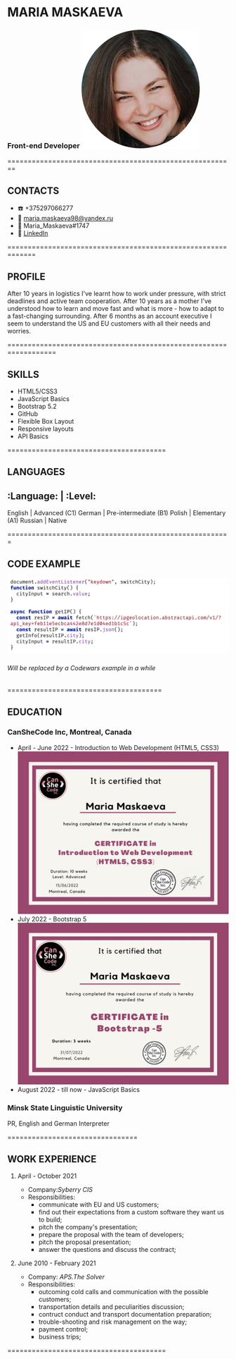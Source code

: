 # MARIA MASKAEVA
### Front-end Developer                 ![CV Photo](assets/cv_photo.jpeg)

========================================================

## CONTACTS
* ☎️ +375297066277                 
* 📧 maria.maskaeva98@yandex.ru    
* 🤯 Maria_Maskaeva#1747
* 🤝 [LinkedIn](https://www.linkedin.com/in/maria-maskaeva-16389b73/)

=============================================================

## PROFILE 
After 10 years in logistics I've learnt how to work under pressure, with strict deadlines and active team cooperation.
After 10 years as a mother I've understood how to learn and move fast and what is more - how to adapt to a fast-changing surrounding.
After 6 months as an account executive I seem to understand the US and EU customers with all their needs and worries.

==================================================================

## SKILLS
* HTML5/CSS3
* JavaScript Basics
* Bootstrap 5.2
* GitHub
* Flexible Box Layout
* Responsive layouts
* API Basics

=======================================

## LANGUAGES

:Language:      | :Level:
---------------------------------- 
English         | Advanced (C1)
German          | Pre-intermediate (B1)
Polish          | Elementary (A1)
Russian         | Native

=======================================================

## CODE EXAMPLE 
![Code example](assets/code_example.jpg)
###### Will be replaced by a Codewars example in a while

======================================

## EDUCATION
### CanSheCode Inc, Montreal, Canada
* April - June 2022 - Introduction to Web Development (HTML5, CSS3)
![HTML/CSS Certficate](assets/html_cert.jpg)
* July 2022 - Bootstrap 5
![Bootstrap Certificate](assets/bootstrap_cert.jpg)
* August 2022 - till now - JavaScript Basics
### Minsk State Linguistic University
PR, English and German Interpreter

================================

## WORK EXPERIENCE

1. April - October 2021 
    + Company:_Syberry CIS_
    + Responsibilities:
        - communicate with EU and US customers;
        - find out their expectations from a custom software they want us to build;
        - pitch the company's presentation;
        - prepare the proposal with the team of developers;
        - pitch the proposal presentation;
        - answer the questions and discuss the contract;

2. June 2010 - February 2021
    + Company: _APS.The Solver_
    + Responsibilities:
        - outcoming cold calls and communication with the possible customers;
        - transportation details and peculiarities discussion;
        - contruct conduct and transport documentation preparation;
        - trouble-shooting and risk management on the way;
        - payment control;
        - business trips;

=======================================

















